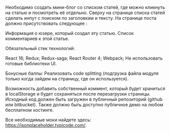 Необходимо создать мини-блог со списком статей, где можно кликнуть на статью и посмотреть её отдельно. Сверху на странице списка статей сделать инпут с поиском по заголовкам и тексту.
На странице поста должно присутствовать следующее :

Информация о юзере, который создал эту статью.
Список комментариев к этой статье.

Обязательный стек технологий:

React 16;
Redux;
Redux-saga;
React Router 4;
Webpack;
Не использовать готовые библиотеки UI.

Бонусные баллы:
Реализовать code splitting (подгрузка файла модуля только когда зайдем на страницу, где он используется).

Возможность добавить собственный коммент, который будет храниться в localStorage и будет сохраняться после перезагрузки страницы.
Исходный код должен быть загружен в публичный репозиторий (github или bitbucket). Также должно быть доступно публичное демо на любом бесплатном хостинге.

Все необходимые моки найдете здесь: https://jsonplaceholder.typicode.com/.